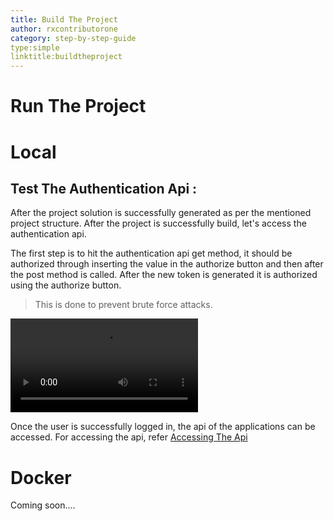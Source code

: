 ```yaml
---
title: Build The Project
author: rxcontributorone
category: step-by-step-guide
type:simple
linktitle:buildtheproject  
---
```

# Run The Project 

# Local

## Test The Authentication Api : 
After the project solution is successfully generated as per the mentioned project structure. After the project is successfully build, let's access the authentication api.

The first step is to hit the authentication api get method, it should be authorized through inserting the value in the authorize button and then after the post method is called. After the new token is generated it is authorized using the authorize button. 

> This is done to prevent brute force attacks.

<video  controls>
<source src="https://rxwebioassets.blob.core.windows.net/$web/rxwebcore/Images/run-project-hrms.mp4" type="video/mp4">
</video>

Once the user is successfully logged in, the api of the applications can be accessed. For accessing the api, refer <a class="redirect-link" href="/rxwebcore/basiccontroller#acessingtheapi">Accessing The Api
</a>

# Docker 
Coming soon....